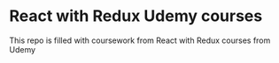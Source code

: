 # React with Redux Udemy courses

This repo is filled with coursework from React with Redux courses from Udemy

